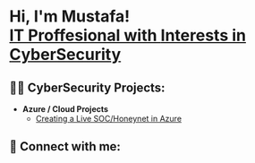 <h1>Hi, I'm Mustafa! <br/><a href="https://github.com/Mustafa9779">IT Proffesional with <a href="https://www.linkedin.com/in//mustafa-ahmed-437b7b19b/">Interests in CyberSecurity</a>

<h2>👨‍💻 CyberSecurity Projects:</h2>

- <b>Azure / Cloud Projects </b>
  - [Creating a Live SOC/Honeynet in Azure](https://github.com/joshmadakor1/Algorithms-Practice)
  
<h2> 🤳 Connect with me:</h2>

[linkedin]: https://www.linkedin.com/in/mustafa-ahmed-437b7b19b]


[twitter]: https://twitter.com/joshmadakor
[youtube]: https://www.youtube.com/c/joshmadakor
[instagram]: https://www.instagram.com/joshmadakor/


<!--
**joshmadakor1/joshmadakor1** is a ✨ _special_ ✨ repository because its `README.md` (this file) appears on your GitHub profile.

Here are some ideas to get you started:

- 🔭 I’m currently working on Cloud Soc Project
- 🌱 I’m currently learning everything cyber security
- 👯 I’m looking to collaborate on ...
- 🤔 I’m looking for help with ...
- 💬 Ask me about ...
- 📫 How to reach me: ...
- 😄 Pronouns: ...
- ⚡ Fun fact: ...
-->
